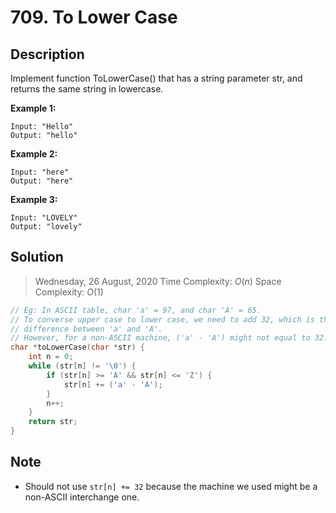# 709. To Lower Case

## Description

Implement function ToLowerCase() that has a string parameter str, and returns the same string in lowercase.

**Example 1:**

```
Input: "Hello"
Output: "hello"
```

**Example 2:**

```
Input: "here"
Output: "here"
```

**Example 3:**

```
Input: "LOVELY"
Output: "lovely"
```

## Solution

> Wednesday, 26 August, 2020
> Time Complexity: $O(n)$
> Space Complexity: $O(1)$

```C
// Eg: In ASCII table, char 'a' = 97, and char 'A' = 65.
// To converse upper case to lower case, we need to add 32, which is the
// difference between 'a' and 'A'.
// However, for a non-ASCII machine, ('a' - 'A') might not equal to 32.
char *toLowerCase(char *str) {
    int n = 0;
    while (str[n] != '\0') {
        if (str[n] >= 'A' && str[n] <= 'Z') {
            str[n] += ('a' - 'A');
        }
        n++;
    }
    return str;
}
```

## Note

- Should not use `str[n] += 32` because the machine we used might be a non-ASCII interchange one.
